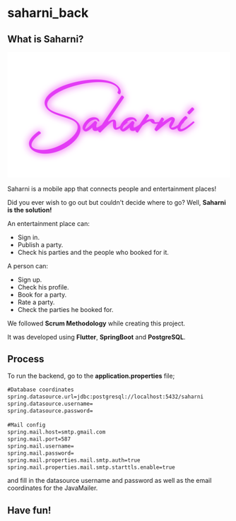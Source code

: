 # saharni_back

## What is Saharni?


<p align="center">
  <img src="./assets/saharni_writing.png" alt="design" />
</p>

Saharni is a mobile app that connects people and entertainment places!
<br>

Did you ever wish to go out but couldn't decide where to go? Well, __Saharni is the solution!__
<br>

An entertainment place can:
* Sign in.
* Publish a party.
* Check his parties and the people who booked for it.
  
A person can:
* Sign up.
* Check his profile.
* Book for a party.
* Rate a party.
* Check the parties he booked for.

We followed __Scrum Methodology__ while creating this project.
<br>

It was developed using __Flutter__, __SpringBoot__ and __PostgreSQL__.

## Process

To run the backend, go to the __application.properties__ file;

``` properties
#Database coordinates
spring.datasource.url=jdbc:postgresql://localhost:5432/saharni
spring.datasource.username=
spring.datasource.password=

#Mail config
spring.mail.host=smtp.gmail.com
spring.mail.port=587
spring.mail.username=
spring.mail.password=
spring.mail.properties.mail.smtp.auth=true
spring.mail.properties.mail.smtp.starttls.enable=true

```

and fill in the datasource username and password as well as the email coordinates for the JavaMailer.
<br>

## Have fun!